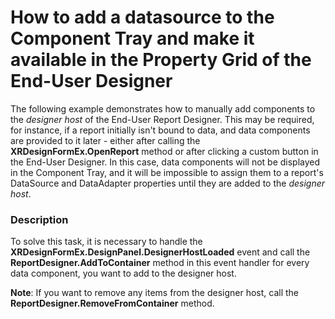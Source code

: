 # How to add a datasource to the Component Tray and make it available in the Property Grid of the End-User Designer


<p>The following example demonstrates how to manually add components to the <i>designer host</i> of the End-User Report Designer. This may be required, for instance, if a report initially isn't bound to data, and data components are provided to it later - either after calling the <strong>XRDesignFormEx.OpenReport</strong> method or after clicking a custom button in the End-User Designer. In this case, data components will not be displayed in the Component Tray, and it will be impossible to assign them to a report's DataSource and DataAdapter properties until they are added to the <i>designer host</i>.</p>


<h3>Description</h3>

<p>To solve this task, it is necessary to handle the <strong>XRDesignFormEx.DesignPanel.DesignerHostLoaded</strong> event and call the <strong>ReportDesigner.AddToContainer</strong> method in this event handler for every data component, you want to add to the designer host.</p><p><strong>Note</strong>: If you want to remove any items from the designer host, call the <strong>ReportDesigner.RemoveFromContainer</strong> method.</p>

<br/>


